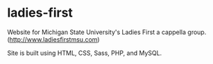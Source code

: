 ladies-first
============

Website for Michigan State University's Ladies First a cappella group. (http://www.ladiesfirstmsu.com)


Site is built using HTML, CSS, Sass, PHP, and MySQL.
